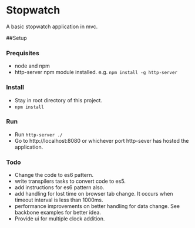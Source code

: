 Stopwatch
====

A basic stopwatch application in mvc.

##Setup

### Prequisites

* node and npm
* http-server npm module installed. e.g. `npm install -g http-server`

### Install
* Stay in root directory of this project.
* `npm install`

### Run
* Run `http-server ./`
* Go to http://localhost:8080 or whichever port http-sever has hosted the application.

### Todo
* Change the code to es6 pattern.
* write transpilers tasks to convert code to es5.
* add instructions for es6 pattern also.
* add handling for lost time on browser tab change. It occurs when timeout interval is less than 1000ms.
* performance improvements on better handling for data change. See backbone examples for better idea.
* Provide ui for multiple clock addition.
